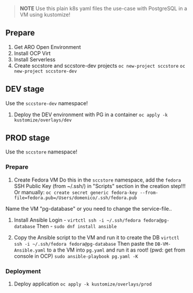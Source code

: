 > **NOTE** Use this plain k8s yaml files the use-case with PostgreSQL in a VM using kustomize!

## Prepare
1. Get ARO Open Environment
1. Install OCP Virt
1. Install Serverless
1. Create sccstore and sccstore-dev projects
`oc new-project sccstore`
`oc new-project sccstore-dev`

## DEV stage
Use the `sccstore-dev` namespace!

1. Deploy the DEV environment with PG in a container
`oc apply -k kustomize/overlays/dev`

## PROD stage
Use the `sccstore` namespace!

### Prepare
1. Create Fedora VM
Do this in the `sccstore` namespace, add the `fedora` SSH Public Key (from ~/.ssh/) in "Scripts" section in the creation step!!! 
Or manually: `oc create secret generic fedora-key --from-file=fedora.pub=/Users/domenico/.ssh/fedora.pub`

Name the VM "pg-database" or you need to change the service-file..


1. Install Ansible
Login - `virtctl ssh -i ~/.ssh/fedora fedora@pg-database`
Then - `sudo dnf install ansible`

1. Copy the Ansible script to the VM and run it to create the DB
`virtctl ssh -i ~/.ssh/fedora fedora@pg-database`
Then paste the `DB-VM-Ansible.yaml` to a the VM into `pg.yaml` and run it as root! (pwd: get from console in OCP)
`sudo ansible-playbook pg.yaml -K`

### Deployment
1. Deploy application
`oc apply -k kustomize/overlays/prod` 